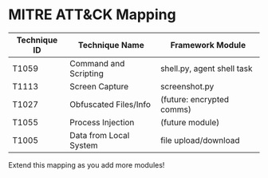 # MITRE ATT&CK Mapping

| Technique ID | Technique Name            | Framework Module           |
|--------------|--------------------------|----------------------------|
| T1059        | Command and Scripting    | shell.py, agent shell task |
| T1113        | Screen Capture           | screenshot.py              |
| T1027        | Obfuscated Files/Info    | (future: encrypted comms)  |
| T1055        | Process Injection        | (future module)            |
| T1005        | Data from Local System   | file upload/download       |

Extend this mapping as you add more modules!
